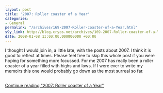 ```yaml
---
layout: post
title: '2007: Roller coaster of a Year'
categories:
- General
permalink: "/archives/169-2007-Roller-coaster-of-a-Year.html"
s9y_link: http://blog.cryos.net/archives/169-2007-Roller-coaster-of-a-Year.html
date: 2008-01-08 13:00:00.000000000 +00:00
---
```

<span><p>I thought I would join in, a little late, with the posts about 2007. I think it is good to reflect at times. Please feel free to skip this whole post if you were hoping for something more focussed. For me 2007 has really been a roller coaster of a year filled with highs and lows. If I were ever to write my memoirs this one would probably go down as the most surreal so far.</p></span> <br /><a href="http://blog.cryos.net/archives/169-2007-Roller-coaster-of-a-Year.html#extended">Continue reading "2007: Roller coaster of a Year"</a>

